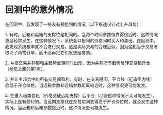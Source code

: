 # 回测中的意外情况

在回测中，我发现了一些没有预想到的情况（以下描述仅针对上升趋势）：

1\. 有时，近箱和远箱的支撑位是相同的。当两个时间参数值靠得很近时，这种情况更会经常发生。在这种情况下，系统会以相同的价格同时买入和卖出。在回测中，我发现系统根本就不会进行交易。这是实际交易的合理近似，因为这相当于交易者取消了两笔订单，而不必再把它们发送给券商。

2\. 亏损交易并非都和主趋势反转同时出现，因为并非所有趋势反转交易都开仓（参见上面的第1点）。

3\. 并非主趋势中的所有交易都盈利。有时，在交易期间，平仓线（近箱阻力线）会低于开仓价格。当近箱参数和远箱参数距离较远时，这种情况更可能发生。

4\. 在重大趋势变化（价格突破远期支撑）后平仓（尽管这种情况不太可能发生），实际上是有盈利的。当远期支撑线在交易期间变得高于开仓价位时，就会发生这种情况。当近箱和远箱参数接近时，这种情况更可能发生。
